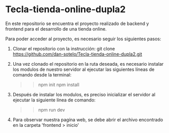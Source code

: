 # Tecla-tienda-online-dupla2
En este repositorio se encuentra el proyecto realizado de backend y frontend para el desarrollo de una tienda online.

Para poder acceder al proyecto, es necesario seguir los siguientes pasos:
1. Clonar el repositorio con la instrucción:
      git clone https://github.com/dan-sotelo/Tecla-tienda-online-dupla2.git

2. Una vez clonado el repositorio en la ruta deseada, es necesario instalar los modulos de nuestro servidor al ejecutar 
   las siguientes líneas de comando desde la terminal:
      >>  npm init
      >>  npm install

3. Después de instalar los modulos, es preciso inicializar el servidor al ejecutar la siguiente línea de comando:
      >>  npm run dev
      
4. Para observar nuestra pagína web, se debe abrir el archivo encontrado en la carpeta 'frontend > inicio'
